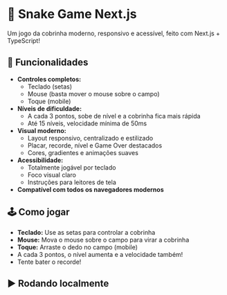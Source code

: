 # 🐍 Snake Game Next.js

Um jogo da cobrinha moderno, responsivo e acessível, feito com Next.js + TypeScript!

## 🚀 Funcionalidades

- **Controles completos:**
  - Teclado (setas)
  - Mouse (basta mover o mouse sobre o campo)
  - Toque (mobile)
- **Níveis de dificuldade:**
  - A cada 3 pontos, sobe de nível e a cobrinha fica mais rápida
  - Até 15 níveis, velocidade mínima de 50ms
- **Visual moderno:**
  - Layout responsivo, centralizado e estilizado
  - Placar, recorde, nível e Game Over destacados
  - Cores, gradientes e animações suaves
- **Acessibilidade:**
  - Totalmente jogável por teclado
  - Foco visual claro
  - Instruções para leitores de tela
- **Compatível com todos os navegadores modernos**

## 🕹️ Como jogar

- **Teclado:** Use as setas para controlar a cobrinha
- **Mouse:** Mova o mouse sobre o campo para virar a cobrinha
- **Toque:** Arraste o dedo no campo (mobile)
- A cada 3 pontos, o nível aumenta e a velocidade também!
- Tente bater o recorde!

## ▶️ Rodando localmente
